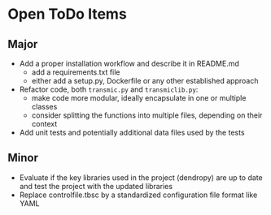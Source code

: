 # Open ToDo Items

## Major
- Add a proper installation workflow and describe it in README.md
    - add a requirements.txt file
    - either add a setup.py, Dockerfile or any other established approach
- Refactor code, both `transmic.py` and `transmiclib.py`:
    - make code more modular, ideally encapsulate in one or multiple classes
    - consider splitting the functions into multiple files, depending on their context
- Add unit tests and potentially additional data files used by the tests


## Minor
- Evaluate if the key libraries used in the project (dendropy) are up to date and test the project with the updated libraries
- Replace controlfile.tbsc by a standardized configuration file format like YAML
